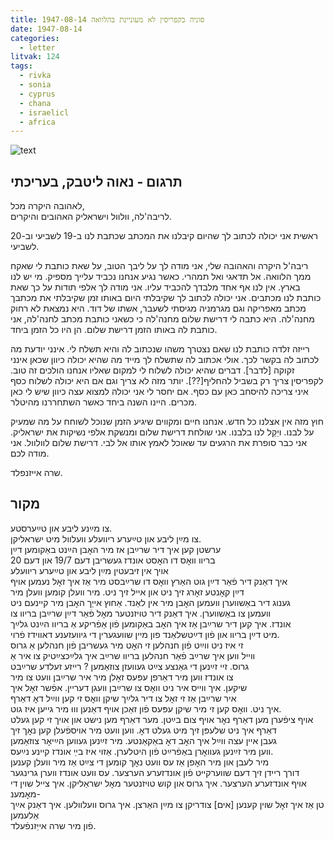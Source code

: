 ```yaml
---
title: 1947-08-14 סוניה בקפריסין לא מעוניינת בהלוואה
date: 1947-08-14
categories:
  - letter
litvak: 124
tags:
  - rivka
  - sonia
  - cyprus
  - chana
  - israelicl
  - africa
---
```


![text](/pupko-papers/assets/images/1947-08-14-sonia.jpg)

## תרגום - נאוה ליטבק, בעריכתי
לאהובה היקרה מכל,  
לריבה'לה, וולוול וישראליק האהובים והיקרים.

ראשית אני יכולה לכתוב לך שהיום קיבלנו את המכתב שכתבת לנו ב-19 לשביעי וב-20 לשביעי.

ריבה'ל היקרה והאהובה שלי,
אני מודה לך על ליבך הטוב, על שאת כותבת לי שאקח ממך הלוואה. אל תדאגי ואל תמהרי. כאשר 
נגיע אנחנו נכביד עלייך מספיק. מי יש לנו בארץ. אין לנו אף אחד מלבדך להכביד עליו. אני מודה לך 
אלפי תודות על כך שאת כותבת לנו מכתבים. אני יכולה לכתוב לך שקיבלתי היום באותו זמן שקיבלתי 
את מכתבך מכתב מאפריקה וגם מגרמניה מגיסתי לשעבר, אשתו של דוד.
היא נמצאת לא רחוק מחנה'לה. היא כתבה לי דרישת שלום מחנה'לה כי כשאני כותבת מכתב 
לחנה'לה, אני כותבת לה באותו הזמן דרישת שלום. הן היו כל הזמן ביחד.

רײזה זלדה כותבת לנו שאם נצטרך משהו שנכתוב לה והיא תשלח לי. אינני יודעת מה לכתוב לה 
בקשר לכך. אולי אכתוב לה שתשלח לך מייד מה שהיא יכולה כיוון שכאן אינני זקוקה [לדבר]. 
דברים שהיא יכולה לשלוח לי למקום שאליו אנחנו הולכים זה טוב. 
לקפריסין צריך רק בשביל להחליף[??]. יותר מזה לא צריך וגם אם היא יכולה לשלוח כסף איני צריכה 
להיסחב כאן עם כסף.
אם יחסר לי אני יכולה למצוא עצה כיוון שיש לי כאן מכרים. היינו השנה ביחד כאשר השתחררנו 
מהיטלר.

חוץ מזה אין אצלנו כל חדש. אנחנו חיים ומקווים שיגיע הזמן שנוכל לשוחח על מה שמעיק על לבנו. 
ויֵקַל לנו בלבנו. אני שולחת דרישת שלום ומנשקת אלפי נשיקות את ישראליק. אני כבר 
סופרת את הרגעים עד שאוכל לאמץ אותו אל לבי. דרישת שלום לוולוול. אני מודה לכם.

שרה אייזנפלד.


## מקור
צו מײַנע ליבע און טײַערסטע.  
צו מײַן ליבע און טײַערע ריוועלע וועלוול  מיט ישראליקן.  
ערשטן קען איך דיר שרײַבן אז מיר האׇבן הײַנט באַקומען דײַן  
בריוו וואׇס דו האׇסט אונדז געשריבן דעם 19/7 און דעם 20  
אויך אין זיבעטין מײַן ליבע און טײַערע ריוועלע  
איך דאַנק דיר פֿאַר דײַן גוט האַרץ וואׇס דו שרײַבסט מיר אַז איך זאׇל נעמען אויף  
דײַן קאׇנטע זאׇרג זיך ניט און אייל זיך ניט. מיר וועלן קומען וועלן מיר  
גענוג דיר באַשווערן וועמען האׇבן מיר אין לאַנד. אַחוץ אייַך האׇבן מיר קיינעם ניט  
וועמען צו באַשווערן. איך דאַנק דיר טויזנטער מאׇל פֿאַר דײַן שרײַבן בריוו צו  
אונדז. איך קען דיר שרײַבן אַז איך האׇב באַקומען פֿון אַפֿריקע אַ בריוו הײַנט גלײַך  
מיט דײַן בריוו און פֿון דײַטשלאַנד פון מײן שוועגערין די גיוועזענע דאווידז פֿרוי.  
זי איז ניט ווײַט פֿון חנהלען זי האׇט מיר געשריבן פֿון חנהלען אַ גרוס  
ווײל ווען איך שרײַב פֿאַר חנהלען בריוו שרײַב איך גלײַכצײַטיק צו איר אַ  
גרוס. זיי זײַנען די גאַנצע צײַט געוועזן צוזאַמען ? רײזע זעלדע שרײַבט  
צו אונדז ווען מיר דאַרפן עפּעס זאׇלן מיר איר שרײַבן וועט צו מיר  
שיקען. איך ווייס איר ניט וואׇס צו שרײַבן וועגן דעריין. אפֿשר זאׇל איך  
איר שרײַבן אַז זי זאׇל צו דיר גלײַך שיקן וואׇס זי קען ווײַל דאׇ דאַרף  
איך ניט. וואׇס קען זי מיר שיקן עפּעס פֿון זאַכן אויף דאַנען וווּ מיר גייען איז גוט.  
אויף ציפֿערן מען דאַרף נאׇר אויף צום בײַטן. מער דאַרף מען נישט און אויך זי קען געלט  
דאַרף איך ניט שלעפּן זיך מיט געלט דאׇ. ווען וועט מיר אויספֿעלן קען נאׇך זיך  
געבן אײן עצה ווײַל איך האׇב דאׇ באַקאַנטע. מיר זײַנען געווען הײַיאׇר צוזאַמען  
ווען מיר זײַנען געוואׇרן באַפֿרײַט פֿון היטלערן. אַזוי איז בײַ אונדז קײנע נײַעס.  
מיר לעבן און מיר האׇפן אַז עס וועט נאׇך קומען די צײַט אַז מיר וועלן קענען  
דורך ריידן זיך דעם שווערקײט פֿון אונדזערע הערצער. עס וועט אונדז ווערן גרינגער  
אויף אונדזערע הערצער. איך גרוס און קוש טויזנטער מאׇל ישראַליקן. איך צייל שוין די מאׇמענ-  
טן אַז איך זאׇל שוין קענען [אים] צודריקן צו מײַן האַרצן. איך גרוס וועלוולען. איך דאַנק אײַך אַלעמען  
פֿון מיר שרה אייַזנפֿעלד.  

